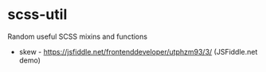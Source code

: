 # scss-util
Random useful SCSS mixins and functions

* skew - https://jsfiddle.net/frontenddeveloper/utphzm93/3/ (JSFiddle.net demo)
